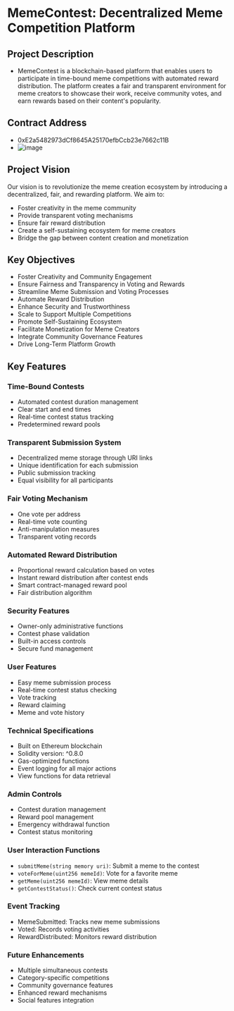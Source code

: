 # MemeContest: Decentralized Meme Competition Platform

## Project Description
- MemeContest is a blockchain-based platform that enables users to participate in time-bound meme competitions with automated reward distribution. The platform creates a fair and transparent environment for meme creators to showcase their work, receive community votes, and earn rewards based on their content's popularity.

## Contract Address
- 0xE2a5482973dCf8645A25170efbCcb23e7662c11B
- ![image](https://github.com/user-attachments/assets/4444636f-dc75-4cf0-8a8a-140c0819c144)


## Project Vision
Our vision is to revolutionize the meme creation ecosystem by introducing a decentralized, fair, and rewarding platform. We aim to:
- Foster creativity in the meme community
- Provide transparent voting mechanisms
- Ensure fair reward distribution
- Create a self-sustaining ecosystem for meme creators
- Bridge the gap between content creation and monetization

## Key Objectives
- Foster Creativity and Community Engagement
- Ensure Fairness and Transparency in Voting and Rewards
- Streamline Meme Submission and Voting Processes
- Automate Reward Distribution
- Enhance Security and Trustworthiness
- Scale to Support Multiple Competitions
- Promote Self-Sustaining Ecosystem
- Facilitate Monetization for Meme Creators
- Integrate Community Governance Features
- Drive Long-Term Platform Growth

## Key Features

### Time-Bound Contests
- Automated contest duration management
- Clear start and end times
- Real-time contest status tracking
- Predetermined reward pools

### Transparent Submission System
- Decentralized meme storage through URI links
- Unique identification for each submission
- Public submission tracking
- Equal visibility for all participants

### Fair Voting Mechanism
- One vote per address
- Real-time vote counting
- Anti-manipulation measures
- Transparent voting records

### Automated Reward Distribution
- Proportional reward calculation based on votes
- Instant reward distribution after contest ends
- Smart contract-managed reward pool
- Fair distribution algorithm

### Security Features
- Owner-only administrative functions
- Contest phase validation
- Built-in access controls
- Secure fund management

### User Features
- Easy meme submission process
- Real-time contest status checking
- Vote tracking
- Reward claiming
- Meme and vote history

### Technical Specifications
- Built on Ethereum blockchain
- Solidity version: ^0.8.0
- Gas-optimized functions
- Event logging for all major actions
- View functions for data retrieval

### Admin Controls
- Contest duration management
- Reward pool management
- Emergency withdrawal function
- Contest status monitoring

### User Interaction Functions
- `submitMeme(string memory uri)`: Submit a meme to the contest
- `voteForMeme(uint256 memeId)`: Vote for a favorite meme
- `getMeme(uint256 memeId)`: View meme details
- `getContestStatus()`: Check current contest status

### Event Tracking
- MemeSubmitted: Tracks new meme submissions
- Voted: Records voting activities
- RewardDistributed: Monitors reward distribution


### Future Enhancements
- Multiple simultaneous contests
- Category-specific competitions
- Community governance features
- Enhanced reward mechanisms
- Social features integration

